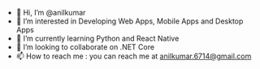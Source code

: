 - 👋 Hi, I’m @anilkumar
- 👀 I’m interested in Developing Web Apps, Mobile Apps and Desktop Apps
- 🌱 I’m currently learning Python and React Native
- 💞️ I’m looking to collaborate on .NET Core
- 📫 How to reach me : you can reach me at anilkumar.6714@gmail.com

<!---
anilkumar6714/anilkumar6714 is a ✨ special ✨ repository because its `README.md` (this file) appears on your GitHub profile.
You can click the Preview link to take a look at your changes.
--->
